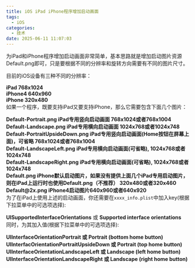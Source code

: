 ```yaml
---
title: iOS iPad iPhone程序增加启动画面
tags:
  - iOS
categories:
  - 技术
date: 2025-06-11 11:07:03
---
```



为iPad和iPhone程序增加启动画面非常简单，基本思路就是增加启动图片资源Default.png即可，只是要根据不同的分辨率和旋转方向需要有不同的图片尺寸。

目前的iOS设备有三种不同的分辨率：

**iPad 768x1024**  
**iPhone4 640x960**  
**iPhone 320x480**  
如果一个程序，既要支持iPad又要支持iPhone，那么它需要包含下面几个图片：

**Default-Portrait.png iPad专用竖向启动画面 768x1024或者768x1004**  
**Default-Landscape.png iPad专用横向启动画面 1024x768或者1024x748**  
**Default-PortraitUpsideDown.png iPad专用竖向启动画面(Home按钮在屏幕上面)，可省略 768x1024或者768x1004**  
**Default-LandscapeLeft.png iPad专用横向启动画面(可省略), 1024x768或者1024x748**  
**Default-LandscapeRight.png iPad专用横向启动画面(可省略), 1024x768或者1024x748**  
**Default.png iPhone默认启动图片，如果没有提供上面几个iPad专用启动图片，则在iPad上运行时也使用Default.png（不推荐） 320x480或者320x460**
**Default\@2x.png iPhone4启动图片640x960或者640x920**  
为了在iPad上使用上述的启动画面，你还需要在`xxxx_info.plist`中加入key(根据下拉菜单中的可选项选择):

**UISupportedInterfaceOrientations** 或 **Supported interface orientations**  
同时，为其加入值(根据下拉菜单中的可选项选择):

**UIInterfaceOrientationPortrait 或 Portrait (bottom home button)**  
**UIInterfacOrientationPortraitUpsideDown 或 Portrait (top home button)**  
**UIInterfaceOrientationLandscapeLeft 或 Landscape (left home button)**  
**UIInterfaceOrientationLandscapeRight 或 Landscape (right home button)**
